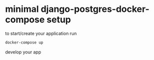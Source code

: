 # minimal django-postgres-docker-compose setup
to start/create your application run 

```bash
docker-compose up
```

develop your app

